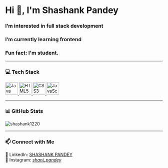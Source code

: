<h1>Hi 👋, I'm Shashank Pandey</h1>
<h3>I’m interested in full stack development</h3>
<h3>I’m currently learning frontend</h3>
<h3>Fun fact: I'm student.</h3>

---

### 💻 Tech Stack

<p align="left">
  <a href="https://www.java.com/" target="_blank" rel="noreferrer">
    <img src="https://cdn.jsdelivr.net/gh/devicons/devicon/icons/java/java-original.svg" alt="Java" width="40" height="40"/>
  </a>
  <a href="https://developer.mozilla.org/en-US/docs/Web/HTML" target="_blank" rel="noreferrer">
    <img src="https://cdn.jsdelivr.net/gh/devicons/devicon/icons/html5/html5-original.svg" alt="HTML5" width="40" height="40"/>
  </a>
  <a href="https://developer.mozilla.org/en-US/docs/Web/CSS" target="_blank" rel="noreferrer">
    <img src="https://cdn.jsdelivr.net/gh/devicons/devicon/icons/css3/css3-original.svg" alt="CSS3" width="40" height="40"/>
  </a>
  <a href="https://developer.mozilla.org/en-US/docs/Web/JavaScript" target="_blank" rel="noreferrer">
    <img src="https://cdn.jsdelivr.net/gh/devicons/devicon/icons/javascript/javascript-original.svg" alt="JavaScript" width="40" height="40"/>
  </a>
</p>

---

### 📊 GitHub Stats

<p>
  <img align="center" src="https://github-readme-stats.vercel.app/api?username=shashank1220&show_icons=true&locale=en" alt="shashank1220" />
</p>

---

### 📫 Connect with Me

🔗 LinkedIn: [SHASHANK PANDEY](https://www.linkedin.com/in/shashank-pandey-68b08834b)<br>
🔗 Instagram: [_shani_pandey_](https://www.instagram.com/_shani_pandey_)
<!---
shashank1220/shashank1220 is a ✨ special ✨ repository because its `README.md` (this file) appears on your GitHub profile.
You can click the Preview link to take a look at your changes.
--->
